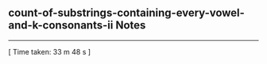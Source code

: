 <h2>count-of-substrings-containing-every-vowel-and-k-consonants-ii Notes</h2><hr>[ Time taken: 33 m 48 s ]
